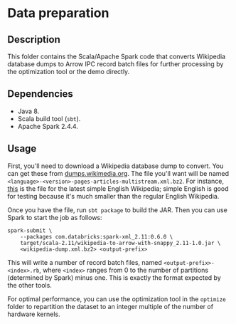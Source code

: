 Data preparation
================

Description
-----------

This folder contains the Scala/Apache Spark code that converts Wikipedia
database dumps to Arrow IPC record batch files for further processing by the
optimization tool or the demo directly.

Dependencies
------------

 - Java 8.
 - Scala build tool (`sbt`).
 - Apache Spark 2.4.4.

Usage
-----

First, you'll need to download a Wikipedia database dump to convert. You can
get these from [dumps.wikimedia.org](https://dumps.wikimedia.org/). The file
you'll want will be named `<language>-<version>-pages-articles-multistream.xml.bz2`.
For instance, [this](https://dumps.wikimedia.org/simplewiki/latest/simplewiki-latest-pages-articles-multistream.xml.bz2)
is the file for the latest simple English Wikipedia; simple English is good for
testing because it's much smaller than the regular English Wikipedia.

Once you have the file, run `sbt package` to build the JAR. Then you can use
Spark to start the job as follows:

```
spark-submit \
    --packages com.databricks:spark-xml_2.11:0.6.0 \
    target/scala-2.11/wikipedia-to-arrow-with-snappy_2.11-1.0.jar \
    <wikipedia-dump.xml.bz2> <output-prefix>
```

This will write a number of record batch files, named
`<output-prefix>-<index>.rb`, where `<index>` ranges from 0 to the number of
partitions (determined by Spark) minus one. This is exactly the format expected
by the other tools.

For optimal performance, you can use the optimization tool in the `optimize`
folder to repartition the dataset to an integer multiple of the number of
hardware kernels.
